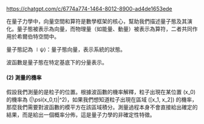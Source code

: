 
https://chatgpt.com/c/6774a774-1464-8012-8900-ad4de1653ede


在量子力學中，向量空間和算符是數學框架的核心，幫助我們描述量子態及其演化。量子態被表示為向量，而物理量（如能量、動量）被表示為算符，二者共同作用於希爾伯特空間中。

量子態記為 ∣ψ⟩：量子態向量，表示系統的狀態。

波函數是量子態在特定基底下的分量表示。

#### **(2) 測量的機率**  
假設我們測量的是粒子的位置。根據波函數的機率解釋，粒子出現在某位置 \(x_0\) 的機率為 \(|\psi(x_0,t)|^2\)，如果我們想知道粒子出現在區域 \([x_1, x_2]\) 的機率，那麼我們需要對波函數的模平方在該區域積分。測量過程本身不會直接給出確定的結果，而是給出一個概率分佈，這是量子力學的非確定性特徵。

